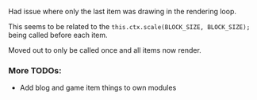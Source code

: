 Had issue where only the last item was drawing in the rendering loop.

This seems to be related to the `this.ctx.scale(BLOCK_SIZE, BLOCK_SIZE);` being called before each item.

Moved out to only be called once and all items now render.

### More TODOs: 

- Add blog and game item things to own modules
